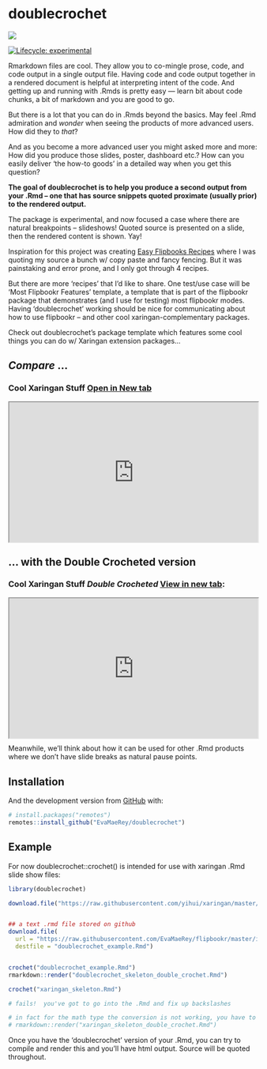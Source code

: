 
<!-- README.md is generated from README.Rmd. Please edit that file -->

# doublecrochet

![](https://images.unsplash.com/photo-1577635515158-dcce4789c8fb?ixlib=rb-1.2.1&ixid=MXwxMjA3fDB8MHxwaG90by1wYWdlfHx8fGVufDB8fHw%3D&auto=format&fit=crop&w=751&q=80)

<!-- badges: start -->

[![Lifecycle:
experimental](https://img.shields.io/badge/lifecycle-experimental-orange.svg)](https://www.tidyverse.org/lifecycle/#experimental)
<!-- badges: end -->

Rmarkdown files are cool. They allow you to co-mingle prose, code, and
code output in a single output file. Having code and code output
together in a rendered document is helpful at interpreting intent of the
code. And getting up and running with .Rmds is pretty easy — learn bit
about code chunks, a bit of markdown and you are good to go.

But there is a lot that you can do in .Rmds beyond the basics. May feel
.Rmd admiration and *wonder* when seeing the products of more advanced
users. How did they to *that*?

And as you become a more advanced user you might asked more and more:
How did you produce those slides, poster, dashboard etc.? How can you
easily deliver ‘the how-to goods’ in a detailed way when you get this
question?

**The goal of doublecrochet is to help you produce a second output from
your .Rmd – one that has source snippets quoted proximate (usually
prior) to the rendered output.**

The package is experimental, and now focused a case where there are
natural breakpoints – slideshows! Quoted source is presented on a slide,
then the rendered content is shown. Yay!

Inspiration for this project was creating [Easy Flipbooks
Recipes](https://evamaerey.github.io/flipbooks/flipbook_recipes#1) where
I was quoting my source a bunch w/ copy paste and fancy fencing. But it
was painstaking and error prone, and I only got through 4 recipes.

But there are more ‘recipes’ that I’d like to share. One test/use case
will be ‘Most Flipbookr Features’ template, a template that is part of
the flipbookr package that demonstrates (and I use for testing) most
flipbookr modes. Having ‘doublecrochet’ working should be nice for
communicating about how to use flipbookr – and other cool
xaringan-complementary packages.

Check out doublecrochet’s package template which features some cool
things you can do w/ Xaringan extension packages…

## *Compare* …

### Cool Xaringan Stuff <a href="https://evamaerey.github.io/doublecrochet/cool_xaringan_stuff.html" target="_blank">Open in New tab</a>

<div style="position:relative;padding-top:56.25%;">

<iframe src="https://evamaerey.github.io/doublecrochet/cool_xaringan_stuff.html" frameborder="2" webkitallowfullscreen mozallowfullscreen allowfullscreen style="position:absolute;top:0;left:0;width:100%;height:100%;" allowtransparency="true">
</iframe>

</div>

## … with the Double Crocheted version

### Cool Xaringan Stuff *Double Crocheted* <a href="https://evamaerey.github.io/doublecrochet/cool_xaringan_stuff_double_crochet.html" target="_blank">View in new tab</a>:

<div style="position:relative;padding-top:56.25%;">

<iframe src="https://evamaerey.github.io/doublecrochet/cool_xaringan_stuff_double_crochet.html" frameborder="2" webkitallowfullscreen mozallowfullscreen allowfullscreen style="position:absolute;top:0;left:0;width:100%;height:100%;" allowtransparency="true">
</iframe>

</div>

Meanwhile, we’ll think about how it can be used for other .Rmd products
where we don’t have slide breaks as natural pause points.

## Installation

<!-- You can install the released version of doublecrochet from [CRAN](https://CRAN.R-project.org) with: -->
<!-- ``` r -->
<!-- install.packages("doublecrochet") -->
<!-- ``` -->

And the development version from [GitHub](https://github.com/) with:

``` r
# install.packages("remotes")
remotes::install_github("EvaMaeRey/doublecrochet")
```

## Example

For now doublecrochet::crochet() is intended for use with xaringan .Rmd
slide show files:

``` r
library(doublecrochet)

download.file("https://raw.githubusercontent.com/yihui/xaringan/master/inst/rmarkdown/templates/xaringan/skeleton/skeleton.Rmd", "xaringan_skeleton.Rmd")


## a text .rmd file stored on github
download.file(
  url = "https://raw.githubusercontent.com/EvaMaeRey/flipbookr/master/inst/rmarkdown/templates/double-crochet/skeleton/skeleton.Rmd", 
  destfile = "doublecrochet_example.Rmd")


crochet("doublecrochet_example.Rmd")
rmarkdown::render("doublecrochet_skeleton_double_crochet.Rmd")

crochet("xaringan_skeleton.Rmd")

# fails!  you've got to go into the .Rmd and fix up backslashes

# in fact for the math type the conversion is not working, you have to go back in and escape
# rmarkdown::render("xaringan_skeleton_double_crochet.Rmd")
```

Once you have the ‘doublecrochet’ version of your .Rmd, you can try to
compile and render this and you’ll have html output. Source will be
quoted throughout.
